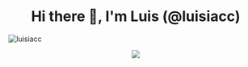 <h1 align="center">Hi there 👋, I'm Luis (@luisiacc)</h1
<p align="center"> <img src="https://github-readme-stats.vercel.app/api?username=luisiacc&count_private=true&show_icons=true" alt="luisiacc" /></p>
<p align="center">
  <a href="https://profile.codersrank.io/user/luisiacc/"><img
  src="https://cr-ss-service.azurewebsites.net/api/ScreenShot?widget=summary&username=luisiacc&badges=3&show-avatar=false&style=--header-bg-color:%23000;--border-radius:10px&width=240"
/></a>
</p>
<!--
**luisiacc/luisiacc** is a ✨ _special_ ✨ repository because its `README.md` (this file) appears on your GitHub profile.

Here are some ideas to get you started:

- 🔭 I’m currently working on ...
- 🌱 I’m currently learning ...
- 👯 I’m looking to collaborate on ...
- 🤔 I’m looking for help with ...
- 💬 Ask me about ...
- 📫 How to reach me: ...
- 😄 Pronouns: ...
- ⚡ Fun fact: ...
-->
